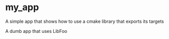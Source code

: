 # my_app
A simple app that shows how to use a cmake library that exports its targets

A dumb app that uses LibFoo
